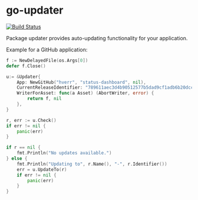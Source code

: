 # go-updater
[![Build Status](https://travis-ci.org/hverr/go-updater.svg?branch=master)](https://travis-ci.org/hverr/go-updater)

Package updater provides auto-updating functionality for your application.

Example for a GitHub application:

```go
f := NewDelayedFile(os.Args[0])
defer f.Close()

u:= &Updater{
	App: NewGitHub("hverr", "status-dashboard", nil),
	CurrentReleaseIdentifier: "789611aec3d4b90512577b5dad9cf1adb6b20dcc",
	WriterForAsset: func(a Asset) (AbortWriter, error) {
		return f, nil
	},
}

r, err := u.Check()
if err != nil {
	panic(err)
}

if r == nil {
	fmt.Println("No updates available.")
} else {
	fmt.Println("Updating to", r.Name(), "-", r.Identifier())
	err = u.UpdateTo(r)
	if err != nil {
		panic(err)
	}
}
```
